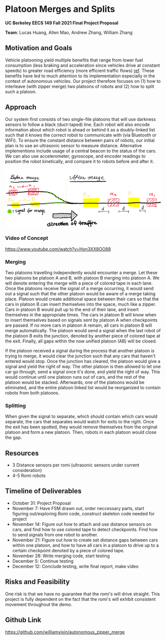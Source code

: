 # Platoon Merges and Splits
**UC Berkeley EECS 149 Fall 2021 Final Project Proposal**

**Team**: Lucas Huang, Allen Mao, Andrew Zhang, William Zhang

## Motivation and Goals
Vehicle platooning yield multiple benefits that range from lower fuel consumption (less braking and acceleration since vehicles drive at constant speeds) to greater road efficiency (more efficient traffic flows) [ref][benefits]. These benefits have led to much attention to its implementation especially in the context of autonomous vehicles. Our project therefore focuses on (1) how to interleave (with zipper merge) two platoons of robots and (2) how to split such a platoon.
<!-- 
## Goals
We will implement merging and disengaging on two platoons of robots. In particular, when two platoons meet at a merge, we want the two platoons to merge into a single platoon using zipper merge. We will also implement platoon disengaging where robots can split into two platoons. -->

## Approach
Our system first consists of two single-file platoons that will use darkness sensors to follow a black (duct-taped) line. Each robot will also encode information about which robot is ahead or behind it as a doubly-linked list such that it knows the correct robot to communicate with (via Bluetooth or WiFi). To ensure the constant distance between pairs of robots, our initial plan is to use an ultrasonic sensor to measure distance. Alternative implementions include usage of a central beacon to the status of the cars. We can also use accelerometer, gyroscope, and encoder readings to position the robot kinetically, and compare it to robots before and after it. 

![Merge in Action](merge_diagram.png)

### Video of Concept

https://www.youtube.com/watch?v=Hon3XX8OO88

### Merging
Two platoons travelling independently would encounter a merge. Let these two platoons be platoon A and B, with platoon B merging into platoon A. We will denote entering the merge with a piece of colored tape in each lane. Once the platoons receive the signal of a merge occurring, it would send out a signal such that the other platoon would be aware of a merge taking place. Platoon would create additional space between their cars so that the cars in platoon B can insert themselves into the space, much like a zipper. Cars in platoon B would pull up to the end of their lane, and insert themselves in the appropriate times. The cars in platoon B will know when to insert themselves based on signals sent by platoon A when checkpoints are passed. If no more cars in platoon A remain, all cars in platoon B will merge automatically. The platoon would send a signal when the last robot of the platoon B exits the junction, denoted by another piece of colored tape at the exit. Finally, all gaps within the now unified platoon (AB) will be closed.

<!-- note from will: idk if we need this b elow part, because I think we're only trying to merge 2 platoons? merging more platoons might result in overcomplicating the problem for ourselves -->
If the platoon received a signal during the process that another platoon is trying to merge, it would clear the junction such that any cars that haven't entered would stop. Once the junction has cleared, the platoon would give a signal and yield the right of way. The other platoon is then allowed to let one car go through, send a signal once it's done, and yield the right of way. This would continue until one platoon runs out of cars, and the rest of the platoon would be stacked. Afterwards, one of the platoons would be eliminated, and the entire platoon linked list would be reorganized to contain robots from both platoons.


### Splitting
When given the signal to separate, which should contain which cars would separate, the cars that separates would watch for exits to the right. Once the exit has been spotted, they would remove themselves from the original platoon and form a new platoon. Then, robots in each platoon would close the gap. 

## Resources

- 3 Distance sensors per romi (ultrasonic sensors under current consideration)
- 4-5 Romi robots 


## Timeline of Deliverables

- October 31: Project Proposal 
- November 7: Have FSM drawn out, order neccessary parts, start figuring out/exploring Romi code, construct skeleton code needed for project
- November 14: Figure out how to attach and use distance sensors on cars, and find how to use colored tape to detect checkpoints. Find how to send signals from one robot to another. 
- November 21: Figure out how to create set distance gaps between cars within one platoon, and how to have all cars in a platoon to drive up to a certain checkpoint denoted by a piece of colored tape. 
- November 28: Write merging code, start testing
- December 5: Continue testing
- December 12: Conclude testing, write final report, make video


## Risks and Feasibility 

One risk is that we have no guarantee that the romi's will drive straight. <!-- But isn't this the point of PWM control? -->
This project is fully dependent on the fact that the romi's will exhibit consistent movement throughout the demo. 

## Github Link
https://github.com/williamyixin/autonomous_zipper_merge

[benefits]: https://www.acea.auto/fact/what-are-the-benefits-of-truck-platooning/ "What are the benefits of truck platooning?"
